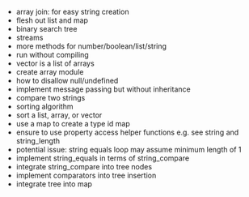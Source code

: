 
- array join: for easy string creation
- flesh out list and map
- binary search tree
- streams
- more methods for number/boolean/list/string
- run without compiling
- vector is a list of arrays
- create array module
- how to disallow null/undefined
- implement message passing but without inheritance
- compare two strings
- sorting algorithm
- sort a list, array, or vector
- use a map to create a type id map
- ensure to use property access helper functions e.g. see string and string_length
- potential issue: string equals loop may assume minimum length of 1
- implement string_equals in terms of string_compare
- integrate string_compare into tree nodes
- implement comparators into tree insertion
- integrate tree into map
